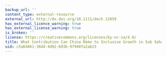 ```yaml
---
backup_url: ''
content_type: external-resource
external_url: http://dx.doi.org/10.1111/dech.12059
has_external_licence_warning: true
has_external_license_warning: true
is_broken: ''
license: https://creativecommons.org/licenses/by-nc-sa/4.0/
title: What Contribution Can China Make to Inclusive Growth in Sub Saharan Africa?
uid: c5a6d461-36dd-4d92-b93b-97940fa2ab23
---
```

